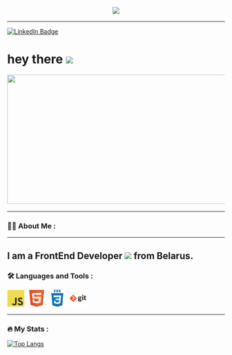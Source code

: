 <div id="header" align="center">
  <img src="https://media.giphy.com/media/RN8FdaB6T1bkkI5n4I/giphy.gif" width="100"/>
</div>

---


<div id="badges">
  <a href="https://www.linkedin.com/in/qusepb/">
    <img src="https://img.shields.io/badge/LinkedIn-blue?style=for-the-badge&logo=linkedin&logoColor=white" alt="LinkedIn Badge"/>
  </a>
</div>
<h1>
  hey there
  <img src="https://media.giphy.com/media/hvRJCLFzcasrR4ia7z/giphy.gif" width="30px"/>
</h1>
<div align="center">
  <img src="https://media.giphy.com/media/k0ijJhqrUP4T2EvmJ1/giphy.gif" width="600" height="300"/>
</div>

---


### :man_technologist: About Me :


---


I am a FrontEnd Developer <img src="https://media.giphy.com/media/WUlplcMpOCEmTGBtBW/giphy.gif" width="30"> from Belarus.
---


### :hammer_and_wrench: Languages and Tools :

<div>
 <img src="https://github.com/devicons/devicon/blob/master/icons/javascript/javascript-original.svg" title="JavaScript" alt="JavaScript" width="40" height="40"/>&nbsp;
  <img src="https://github.com/devicons/devicon/blob/master/icons/html5/html5-original.svg" title="HTML5" alt="HTML" width="40" height="40"/>&nbsp;
  <img src="https://github.com/devicons/devicon/blob/master/icons/css3/css3-plain-wordmark.svg"  title="CSS3" alt="CSS" width="40" height="40"/>&nbsp;
  <img src="https://github.com/devicons/devicon/blob/master/icons/git/git-original-wordmark.svg" title="Git" **alt="Git" width="40" height="40"/>
 </div>

---

### :fire: My Stats :

[![Top Langs](https://github-readme-stats.vercel.app/api/top-langs/?username=qusewen&layout=compact&theme=vision-friendly-dark)](https://github.com/anuraghazra/github-readme-stats)
